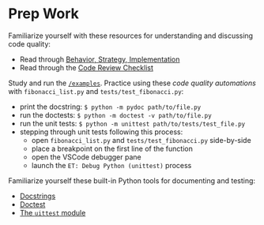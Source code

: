 # Prep Work

Familiarize yourself with these resources for understanding and discussing code quality:

- Read through [Behavior, Strategy, Implementation](./behavior_strategy_implementation.md)
- Read through the [Code Review Checklist](./code_review_checklist.md)

Study and run the [`/examples`](./examples/).  Practice using these _code quality automations_ with `fibonacci_list.py` and `tests/test_fibonacci.py`:

- print the docstring: `$ python -m pydoc path/to/file.py`
- run the doctests: `$ python -m doctest -v path/to/file.py`
- run the unit tests: `$ python -m unittest path/to/tests/test_file.py`
- stepping through unit tests following this process:
  - open `fibonacci_list.py` and `tests/test_fibonacci.py` side-by-side
  - place a breakpoint on the first line of the function
  - open the VSCode debugger pane
  - launch the `ET: Debug Python (unittest)` process

Familiarize yourself these built-in Python tools for documenting and testing:

- [Docstrings](https://peps.python.org/pep-0257/)
- [Doctest](https://docs.python.org/3/library/doctest.html)
- [The `uittest` module](https://docs.python.org/3/library/unittest.html)
